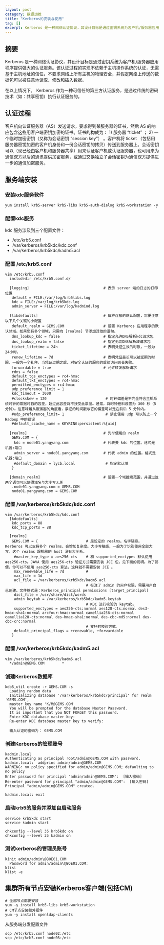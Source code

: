 ```yaml
---
layout: post
category: 数据运维
title: "Kerberos的安装与使用"
tag: []
excerpt: Kerberos 是一种网络认证协议，其设计目标是通过密钥系统为客户机/服务器应用程序提供强大的认证服务。该认证过程的实现不依赖于主机操作系统的认证，无需基于主机地址的信任，不要求网络上所有主机的物理安全，并假定网络上传送的数据包可以被任意地读取、修改和插入数据。
---
```


## 摘要

Kerberos 是一种网络认证协议，其设计目标是通过密钥系统为客户机/服务器应用程序提供强大的认证服务。该认证过程的实现不依赖于主机操作系统的认证，无需基于主机地址的信任，不要求网络上所有主机的物理安全，并假定网络上传送的数据包可以被任意地读取、修改和插入数据。

在以上情况下， Kerberos 作为一种可信任的第三方认证服务，是通过传统的密码技术（如：共享密钥）执行认证服务的。

## 认证过程

客户机向认证服务器（AS）发送请求，要求得到某服务器的证书，然后 AS 的响应包含这些用客户端密钥加密的证书。证书的构成为： 1) 服务器 “ticket” ； 2) 一个临时加密密钥（又称为会话密钥 “session key”） 。客户机将 ticket （包括用服务器密钥加密的客户机身份和一份会话密钥的拷贝）传送到服务器上。会话密钥可以（现已经由客户机和服务器共享）用来认证客户机或认证服务器，也可用来为通信双方以后的通讯提供加密服务，或通过交换独立子会话密钥为通信双方提供进一步的通信加密服务。

## 服务端安装

### 安装kdc服务软件

```shell
yum install krb5-server krb5-libs krb5-auth-dialog krb5-workstation -y
```

### 配置kdc服务

kdc 服务涉及到三个配置文件：

- /etc/krb5.conf
- /var/kerberos/krb5kdc/kdc.conf
- /var/kerberos/krb5kdc/kadm5.acl

### 配置 /etc/krb5.conf

```shell
vim /etc/krb5.conf
  includedir /etc/krb5.conf.d/

  [logging]                                  # 表示 server 端的日志的打印位置
   default = FILE:/var/log/krb5libs.log
   kdc = FILE:/var/log/krb5kdc.log
   admin_server = FILE:/var/log/kadmind.log

  [libdefaults]                              # 每种连接的默认配置，需要注意以下几个关键的小配置
   default_realm = GEMS.COM                  # 设置 Kerberos 应用程序的默认领域。如果您有多个领域，只需向 [realms] 节添加其他的语句。
   dns_lookup_kdc = false                    # 指定允许DNS解析kdc请求包
   dns_lookup_realm = false                  # 指定无需DNS解析域请求包
   ticket_lifetime = 24h                     # 表明凭证生效的时限，一般为24小时。
   renew_lifetime = 7d                       # 表明凭证最长可以被延期的时限，一般为一个礼拜。当凭证过期之后，对安全认证的服务的后续访问则会失败。
   forwardable = true                        # 允许转发解析请求
   rdns = false
   default_tgs_enctypes = rc4-hmac
   default_tkt_enctypes = rc4-hmac
   permitted_enctypes = rc4-hmac
   udp_preference_limit = 1
   kdc_timeout = 3000
   #clockskew = 120                           # 时钟偏差是不完全符合主机系统时钟的票据时戳的容差，超过此容差将不接受此票据。通常，将时钟扭斜设置为 300 秒（5 分钟）。这意味着从服务器的角度看，票证的时间戳与它的偏差可以是在前后 5 分钟内。
   #udp_preference_limit= 1                   # 禁止使用 udp 可以防止一个 Hadoop 中的错误
   #default_ccache_name = KEYRING:persistent:%{uid}

  [realms]                                   # 列举使用的 realm
   GEMS.COM = {
    kdc = node01.yangyang.com                # 代表要 kdc 的位置。格式是 机器:端口
    admin_server = node01.yangyang.com       # 代表 admin 的位置。格式是 机器:端口
    #default_domain = lycb.local              # 指定默认域
   }

  [domain_realm]                             # 设置一个域搜索范围，并通过这两个语句可以使得域名与大小写无关
   .node01.yangyang.com = GEMS.COM
   node01.yangyang.com = GEMS.COM
```

### 配置 /var/kerberos/krb5kdc/kdc.conf

```shell
vim /var/kerberos/krb5kdc/kdc.conf
  [kdcdefaults]
   kdc_ports = 88
   kdc_tcp_ports = 88

  [realms]
   GEMS.COM = {                      # 是设定的 realms。名字随意。Kerberos 可以支持多个 realms，会增加复杂度。大小写敏感，一般为了识别使用全部大写。这个 realms 跟机器的 host 没有大关系。
    #master_key_type = aes256-cts    # 和 supported_enctypes 默认使用 aes256-cts。JAVA 使用 aes256-cts 验证方式需要安装 JCE 包，见下面的说明。为了简便，你可以不使用 aes256-cts 算法，这样就不需要安装 JCE 。
    max_renewable_life = 7d          #
    max_life = 1d
    acl_file = /var/kerberos/krb5kdc/kadm5.acl
                                     # 标注了 admin 的用户权限，需要用户自己创建。文件格式是：Kerberos_principal permissions [target_principal]
    dict_file = /usr/share/dict/words
    admin_keytab = /var/kerberos/krb5kdc/kadm5.keytab
                                     # KDC 进行校验的 keytab。
    supported_enctypes = aes256-cts:normal aes128-cts:normal des3-hmac-sha1:normal arcfour-hmac:normal camellia256-cts:normal camellia128-cts:normal des-hmac-sha1:normal des-cbc-md5:normal des-cbc-crc:normal
                                     # 支持的校验方式。
    default_principal_flags = +renewable, +forwardable
   }
```

### 配置 /var/kerberos/krb5kdc/kadm5.acl

```shell
vim /var/kerberos/krb5kdc/kadm5.acl
  */admin@GEMS.COM        *
```

### 创建Kerberos数据库

```shell
kdb5_util create -r GEMS.COM -s
  Loading random data
  Initializing database '/var/kerberos/krb5kdc/principal' for realm 'GEMS.COM',
  master key name 'K/M@GEMS.COM'
  You will be prompted for the database Master Password.
  It is important that you NOT FORGET this password.
  Enter KDC database master key:
  Re-enter KDC database master key to verify:

  输入认证的密码为： GEMS.COM
```

### 创建Kerberos的管理账号

```shell
kadmin.local
Authenticating as principal root/admin@GEMS.COM with password.
kadmin.local:  addprinc admin/admin@GEMS.COM
WARNING: no policy specified for admin/admin@GEMS.COM; defaulting to no policy
Enter password for principal "admin/admin@GEMS.COM":  [输入密码]
Re-enter password for principal "admin/admin@GEMS.COM":  [输入密码]
Principal "admin/admin@GEMS.COM" created.

kadmin.local: exit
```

### 启动krb5的服务并添加自启动服务

```shell
service krb5kdc start
service kadmin start

chkconfig --level 35 krb5kdc on
chkconfig --level 35 kadmin on
```

### 测试kerberos的管理员账号

```shell
kinit admin/admin\@BOE01.COM
  Password for admin/admin\@BOE01.COM:
klist
klist -e
```

## 集群所有节点安装Kerberos客户端(包括CM)

```shell
# 全部节点都要安装
yum -y install krb5-libs krb5-workstation
# CM节点安装额外组件
yum -y install openldap-clients
```

从服务端分发配置文件

```shell
scp /etc/krb5.conf node02:/etc
scp /etc/krb5.conf node03:/etc
```
